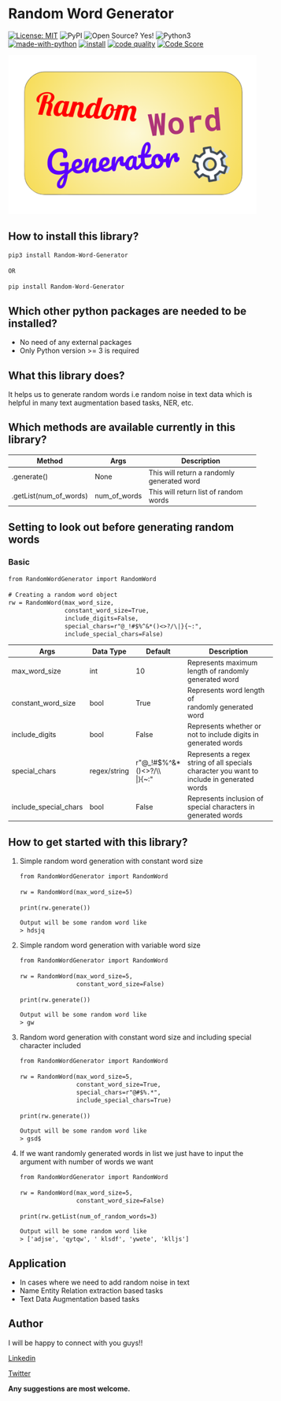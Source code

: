 # Random Word Generator

[![License: MIT](https://img.shields.io/badge/License-MIT-yellow.svg)](https://opensource.org/licenses/MIT)
![PyPI](https://img.shields.io/pypi/v/Random-Word-Generator)
![Open Source? Yes!](https://badgen.net/badge/Open%20Source%20%3F/Yes%21/blue?icon=github)
![Python3](https://img.shields.io/badge/python->=3-green.svg)
[![made-with-python](https://img.shields.io/badge/Made%20with-Python-1f425f.svg)](https://www.python.org/)
[![install](https://img.shields.io/badge/pip%20install-Random--Word--Generator-brightgreen)](https://pypi.org/project/Random-Word-Generator/)
[![code quality](https://www.code-inspector.com/project/11503/status/svg)](https://frontend.code-inspector.com/public/project/11503/Random-Word-Generator/dashboard)
[![Code Score](https://www.code-inspector.com/project/11503/score/svg)](https://frontend.code-inspector.com/public/project/11503/Random-Word-Generator/dashboard)



<p align="center">
<img src="./image/rwg.png"></a>
</p>

## __How to install this library?__
```
pip3 install Random-Word-Generator

OR

pip install Random-Word-Generator
```

## __Which other python packages are needed to be installed?__
* No need of any external packages
* Only Python version >= 3 is required


## __What this library does?__
It helps us to generate random words i.e random noise in text data which is helpful in many text augmentation based tasks, NER, etc.

## __Which methods are available currently in this library?__
<table class="tg">
<thead>
  <tr>
    <th class="tg-d9cy">Method</th>
    <th class="tg-d9cy">Args</th>
    <th class="tg-d9cy">Description</th>
  </tr>
</thead>
<tbody>
  <tr>
    <td class="tg-d9cy">.generate()</td>
    <td class="tg-d9cy">None</td>
    <td class="tg-d9cy"><span style="font-weight:400;font-style:normal">This will return a randomly generated word</span></td>
  </tr>
  <tr>
    <td class="tg-d9cy">.getList(num_of_words)</td>
    <td class="tg-d9cy">num_of_words</td>
    <td class="tg-d9cy"><span style="font-weight:400;font-style:normal">This will return list of random words</span></td>
  </tr>
</tbody>
</table>


## __Setting to look out before generating random words__

### Basic 
```
from RandomWordGenerator import RandomWord

# Creating a random word object
rw = RandomWord(max_word_size,
                constant_word_size=True,
                include_digits=False,
                special_chars=r"@_!#$%^&*()<>?/\|}{~:",
                include_special_chars=False)
```
<table class="tg" style="undefined;table-layout: fixed; width: 538px">
<colgroup>
<col style="width: 149px">
<col style="width: 85px">
<col style="width: 80px">
<col style="width: 189px">
</colgroup>
<thead>
  <tr>
    <th class="tg-cbj7">Args</th>
    <th class="tg-cbj7">Data Type</th>
    <th class="tg-cbj7">Default</th>
    <th class="tg-oj67">Description</th>
  </tr>
</thead>
<tbody>
  <tr>
    <td class="tg-oj67">max_word_size</td>
    <td class="tg-oj67">int</td>
    <td class="tg-oj67">10</td>
    <td class="tg-oj67">Represents maximum length of randomly generated word</td>
  </tr>
  <tr>
    <td class="tg-oj67">constant_word_size</td>
    <td class="tg-oj67">bool</td>
    <td class="tg-oj67">True</td>
    <td class="tg-oj67">Represents word length of<br>randomly generated word</td>
  </tr>
  <tr>
    <td class="tg-oj67">include_digits</td>
    <td class="tg-oj67">bool</td>
    <td class="tg-oj67">False</td>
    <td class="tg-oj67">Represents whether or not to include digits in generated words</td>
  </tr>
  <tr>
    <td class="tg-oj67">special_chars</td>
    <td class="tg-oj67">regex/string</td>
    <td class="tg-oj67">r"@_!#$%^&amp;*()&lt;&gt;?/\\<br>|}{~:"</td>
    <td class="tg-oj67">Represents a regex string of all specials character you want to include in generated words</td>
  </tr>
  <tr>
    <td class="tg-oj67">include_special_chars</td>
    <td class="tg-oj67">bool</td>
    <td class="tg-oj67">False</td>
    <td class="tg-oj67">Represents inclusion of  special characters in generated words</td>
  </tr>
</tbody>
</table>




## __How to get started with this library?__

1.  Simple random word generation with constant word size
    ```
    from RandomWordGenerator import RandomWord

    rw = RandomWord(max_word_size=5)

    print(rw.generate())
    ```
    ```
    Output will be some random word like
    > hdsjq
    ```

2. Simple random word generation with variable word size
    ```
    from RandomWordGenerator import RandomWord

    rw = RandomWord(max_word_size=5,
                    constant_word_size=False)

    print(rw.generate())
    ```
    ```
    Output will be some random word like
    > gw
    ```
3. Random word generation with constant word size and including special character included
    ```
    from RandomWordGenerator import RandomWord

    rw = RandomWord(max_word_size=5,
                    constant_word_size=True,
                    special_chars=r"@#$%.*",
                    include_special_chars=True)

    print(rw.generate())
    ```
    ```
    Output will be some random word like
    > gsd$
    ```
4. If we want randomly generated words in list we just have to input the argument with number of words we want
    ```
    from RandomWordGenerator import RandomWord

    rw = RandomWord(max_word_size=5,
                    constant_word_size=False)

    print(rw.getList(num_of_random_words=3)
    ```
    ```
    Output will be some random word like
    > ['adjse', 'qytqw', ' klsdf', 'ywete', 'klljs']

    ```

## __Application__

* In cases where we need to add  random noise in text
* Name Entity Relation extraction based tasks
* Text Data Augmentation based tasks


## Author
I will be happy to connect with you guys!!

[Linkedin](https://www.linkedin.com/in/abhishek-c-salian/)

[Twitter](https://www.twitter.com/@ACSalian)


**Any suggestions are most welcome.**

#
